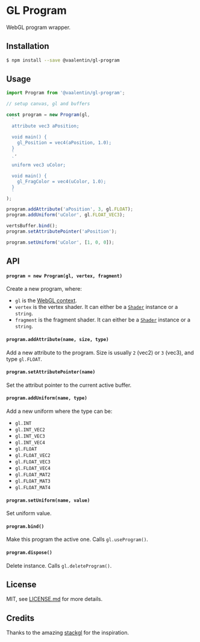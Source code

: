 # GL Program

WebGL program wrapper.

## Installation

```sh
$ npm install --save @vaalentin/gl-program
```

## Usage

```js
import Program from '@vaalentin/gl-program';

// setup canvas, gl and buffers

const program = new Program(gl,
  `
  attribute vec3 aPosition;

  void main() {
    gl_Position = vec4(aPosition, 1.0);
  }
  `,
  `
  uniform vec3 uColor;

  void main() {
    gl_FragColor = vec4(uColor, 1.0);
  }
  `
);

program.addAttribute('aPosition', 3, gl.FLOAT);
program.addUniform('uColor', gl.FLOAT_VEC3);

vertsBuffer.bind();
program.setAttributePointer('aPosition');

program.setUniform('uColor', [1, 0, 0]);
```

## API

#### `program = new Program(gl, vertex, fragment)`

Create a new program, where:
- `gl` is the [WebGL context](https://github.com/vaalentin/gl-context).
- `vertex` is the vertex shader. It can either be a [`Shader`](https://github.com/vaalentin/gl-shader) instance or a `string`.
- `fragment` is the fragment shader. It can either be a [`Shader`](https://github.com/vaalentin/gl-shader) instance or a `string`.

#### `program.addAttribute(name, size, type)`

Add a new attribute to the program. Size is usually `2` (vec2) or `3` (vec3), and type `gl.FLOAT`.

#### `program.setAttributePointer(name)`

Set the attribut pointer to the current active buffer.

#### `program.addUniform(name, type)`

Add a new uniform where the type can be:
- `gl.INT`
- `gl.INT_VEC2`
- `gl.INT_VEC3`
- `gl.INT_VEC4`
- `gl.FLOAT`
- `gl.FLOAT_VEC2`
- `gl.FLOAT_VEC3`
- `gl.FLOAT_VEC4`
- `gl.FLOAT_MAT2`
- `gl.FLOAT_MAT3`
- `gl.FLOAT_MAT4`

#### `program.setUniform(name, value)`

Set uniform value.

#### `program.bind()`

Make this program the active one. Calls `gl.useProgram()`.

#### `program.dispose()`

Delete instance. Calls `gl.deleteProgram()`.

## License

MIT, see [LICENSE.md](https://github.com/vaalentin/gl-program/blob/master/LICENSE.md) for more details.

## Credits

Thanks to the amazing [stackgl](http://stack.gl/) for the inspiration.
